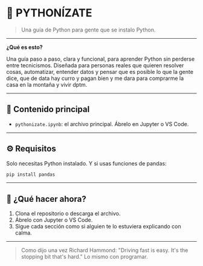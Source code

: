 # 🐍 PYTHONÍZATE

> Una guía de Python para gente que se instalo Python.

---

**¿Qué es esto?**

Una guía paso a paso, clara y funcional, para aprender Python sin perderse entre tecnicismos. Diseñada para personas reales que quieren resolver cosas, automatizar, entender datos y pensar que es posible lo que la gente dice, que de data hay curro y pagan bien y me dara para comprarme la casa en la montaña y vivir dptm. 

---

## 📂 Contenido principal

- `pythonizate.ipynb`: el archivo principal. Ábrelo en Jupyter o VS Code.

---

## ⚙️ Requisitos

Solo necesitas Python instalado. Y si usas funciones de pandas:

```bash
pip install pandas
```

---

## 🧭 ¿Qué hacer ahora?

1. Clona el repositorio o descarga el archivo.
2. Ábrelo con Jupyter o VS Code.
3. Sigue cada sección como si alguien te lo estuviera explicando con calma.

---

> Como dijo una vez Richard Hammond: "Driving fast is easy. It's the stopping bit that's hard." Lo mismo con programar.
